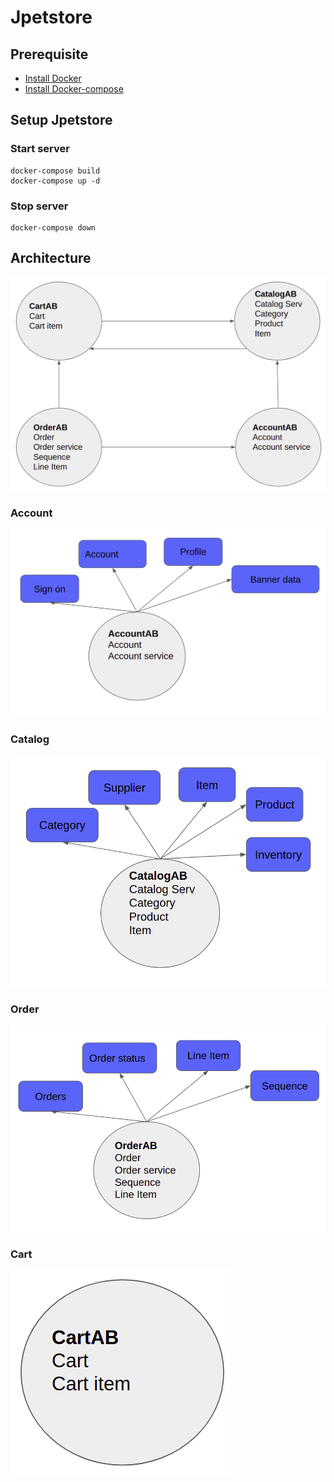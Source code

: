 # Jpetstore

## Prerequisite
- [Install Docker](https://docs.docker.com/engine/install/#server)
- [Install Docker-compose](https://docs.docker.com/compose/install/#install-compose)

## Setup Jpetstore
### Start server
    docker-compose build
    docker-compose up -d
### Stop server
    docker-compose down

## Architecture
![architecture](/images/architect.png)
### Account
![architecture](/images/account.png)
### Catalog
![architecture](/images/catalog.png)
### Order
![architecture](/images/order.png)
### Cart
![architecture](/images/cart.png)